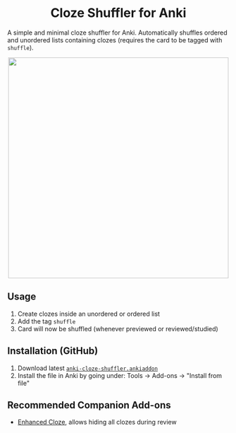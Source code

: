 <div align=center>
<h1>Cloze Shuffler for Anki</h1>
</div>

A simple and minimal cloze shuffler for Anki. Automatically shuffles ordered and unordered lists containing clozes (requires the card to be tagged with `shuffle`).

<div align=center>
<img
  src="https://github.com/user-attachments/assets/9c5d4aee-ec1d-4eda-a17e-3c4b6d4c648a"
  width=500
/>
</div>

## Usage

1. Create clozes inside an unordered or ordered list
2. Add the tag `shuffle`
3. Card will now be shuffled (whenever previewed or reviewed/studied)

## Installation (GitHub)

1. Download latest [`anki-cloze-shuffler.ankiaddon`](https://github.com/NyanKiyoshi/anki-cloze-shuffler/releases/latest/download/anki-cloze-shuffler.ankiaddon)
2. Install the file in Anki by going under: Tools → Add-ons → "Install from file"

## Recommended Companion Add-ons

- [Enhanced Cloze](https://ankiweb.net/shared/info/1990296174), allows hiding all clozes during review

